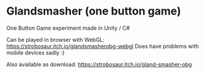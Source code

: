 # Glandsmasher (one button game)
One Button Game experiment made in Unity / C#

Can be played in browser with WebGL: https://strobosaur.itch.io/glandsmasherobg-webgl
Does have problems with mobile devices sadly :)

Also available as download: https://strobosaur.itch.io/gland-smasher-obg
